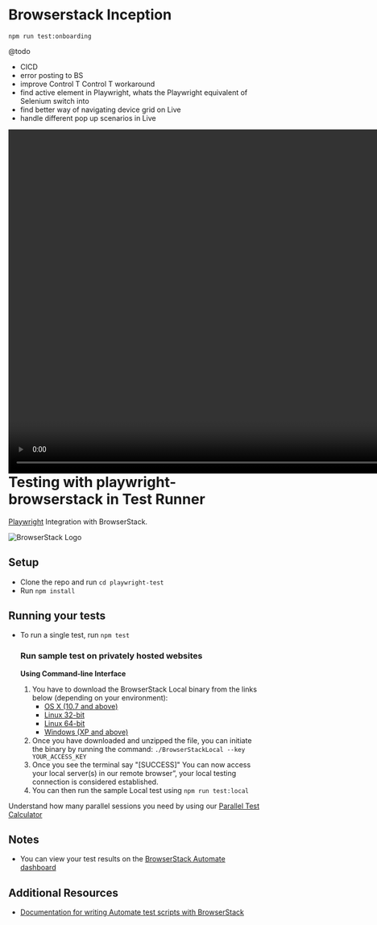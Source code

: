 # Browserstack Inception

```
npm run test:onboarding
```

@todo

* CICD
* error posting to BS
* improve Control T Control T workaround
* find active element in Playwright, whats the Playwright equivalent of Selenium switch into 
* find better way of navigating device grid on Live
* handle different pop up scenarios in Live



<div id="flashParent" style="position: relative; right: 0px; text-align: center; top: 0px; margin: 0px auto; left: 0px; width: 1368px; height: 274px;" class="shown">
  <object style="width: 2048px; height: 320px; position: absolute; opacity: 0; z-index: 0; left: 3px;" role="none"></object>
  <audio autoplay="true" id="bslive_audio"></audio>
  <video autoplay="true" id="bslive_video" style="display: inline-block; float: left; opacity: 1; width: 1368px;"></video>
  <canvas id="flashlight-overlay" height="320" width="1600" style="left: 0px; width: 1368px; cursor: url(blob:https://live.browserstack.com/c0a3b1c0-474e-4097-94cc-fa99f73bc217) 0 0, auto; height: 274px;"></canvas>
    <div id="flashlight-box" style="left: 0px; width: 1368px; cursor: url(blob:https://live.browserstack.com/c0a3b1c0-474e-4097-94cc-fa99f73bc217) 0 0, auto; height: 274px;">
      <div id="flashlight-hidden" contenteditable="true"></div>
    </div>
</div>

# Testing with playwright-browserstack in Test Runner

[Playwright](https://playwright.dev/) Integration with BrowserStack.

![BrowserStack Logo](https://d98b8t1nnulk5.cloudfront.net/production/images/layout/logo-header.png?1469004780)

## Setup

* Clone the repo and run `cd playwright-test`
* Run `npm install`

## Running your tests

- To run a single test, run `npm test`

  ### Run sample test on privately hosted websites

    **Using Command-line Interface**
    1. You have to download the BrowserStack Local binary from the links below (depending on your environment):
        * [OS X (10.7 and above)](https://www.browserstack.com/browserstack-local/BrowserStackLocal-darwin-x64.zip)
        * [Linux 32-bit](https://www.browserstack.com/browserstack-local/BrowserStackLocal-linux-ia32.zip)
        * [Linux 64-bit](https://www.browserstack.com/browserstack-local/BrowserStackLocal-linux-x64.zip)
        * [Windows (XP and above)](https://www.browserstack.com/browserstack-local/BrowserStackLocal-win32.zip)
    2. Once you have downloaded and unzipped the file, you can initiate the binary by running the command: `./BrowserStackLocal --key YOUR_ACCESS_KEY`
    3. Once you see the terminal say "[SUCCESS]" You can now access your local server(s) in our remote browser”, your local testing connection is considered established.
    4. You can then run the sample Local test using `npm run test:local`

Understand how many parallel sessions you need by using our [Parallel Test Calculator](https://www.browserstack.com/automate/parallel-calculator?ref=github)


## Notes
* You can view your test results on the [BrowserStack Automate dashboard](https://www.browserstack.com/automate)

## Additional Resources
* [Documentation for writing Automate test scripts with BrowserStack](https://www.browserstack.com/docs/automate/playwright)

